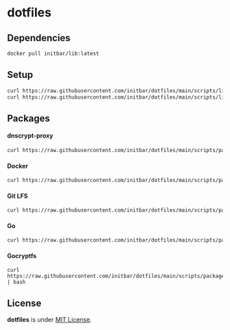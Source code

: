 # dotfiles

## Dependencies

```bash
docker pull initbar/lib:latest
```

## Setup

```bash
curl https://raw.githubusercontent.com/initbar/dotfiles/main/scripts/linux-cli.sh | bash
curl https://raw.githubusercontent.com/initbar/dotfiles/main/scripts/linux-gui.sh | bash
```

## Packages

#### dnscrypt-proxy

```bash
curl https://raw.githubusercontent.com/initbar/dotfiles/main/scripts/packages/dnscrypt-proxy.sh | bash
```

#### Docker

```bash
curl https://raw.githubusercontent.com/initbar/dotfiles/main/scripts/packages/docker.sh | bash
```

#### Git LFS

```bash
curl https://raw.githubusercontent.com/initbar/dotfiles/main/scripts/packages/git-lfs.sh | bash
```

#### Go

```bash
curl https://raw.githubusercontent.com/initbar/dotfiles/main/scripts/packages/go.sh | bash
```

#### Gocryptfs

```
curl https://raw.githubusercontent.com/initbar/dotfiles/main/scripts/packages/gocryptfs.sh | bash
```

## License

**dotfiles** is under [MIT License](./LICENSE).
